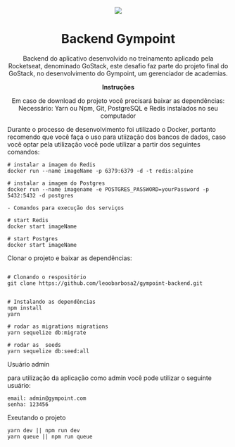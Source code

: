 
<p align="center">
  <img src="https://user-images.githubusercontent.com/54908803/71583546-b6295800-2aed-11ea-8235-5c80cc029783.png" />
</p>

<h1 align="center">
  Backend Gympoint
</h1>

<p align="center">
  Backend do aplicativo desenvolvido no treinamento aplicado pela Rocketseat, denominado GoStack, este desafio faz parte do projeto final do GoStack, no desenvolvimento do Gympoint, um gerenciador de academias.
</p>

<p align="center">
  <strong>Instruções</strong>
</p>

<p align="center">
  Em caso de download do projeto você precisará baixar as dependências: <br>
  Necessário: Yarn ou Npm, Git, PostgreSQL e Redis instalados no seu computador
  
  Durante o processo de desenvolvimento foi utilizado o Docker, portanto recomendo que você faça o uso para utiização dos bancos de dados, caso você optar pela utilização você pode utilizar a partir dos seguintes comandos:
  
  ```
# instalar a imagem do Redis 
docker run --name imageName -p 6379:6379 -d -t redis:alpine

# instalar a imagem do Postgres
docker run --name imagename -e POSTGRES_PASSWORD=yourPassword -p 5432:5432 -d postgres

- Comandos para execução dos serviços

# start Redis
docker start imageName

# start Postgres
docker start imageName
  
  ```
  
  Clonar o projeto e baixar as dependências:
  
  ```
  
  # Clonando o respositório
  git clone https://github.com/leoobarbosa2/gympoint-backend.git
  
  
  # Instalando as dependências
  npm install
  yarn
  
  # rodar as migrations migrations
yarn sequelize db:migrate

# rodar as  seeds
yarn sequelize db:seed:all
  
  ```
</p>

<p>
 Usuário admin
  
 para utilização da aplicação como admin você pode utilizar o seguinte usuário:
 
 ```
 email: admin@gympoint.com
 senha: 123456
 ````
 
</p>

<p>
 Exeutando o projeto
  
  ```
  yarn dev || npm run dev
  yarn queue || npm run queue
  ```
</p>
